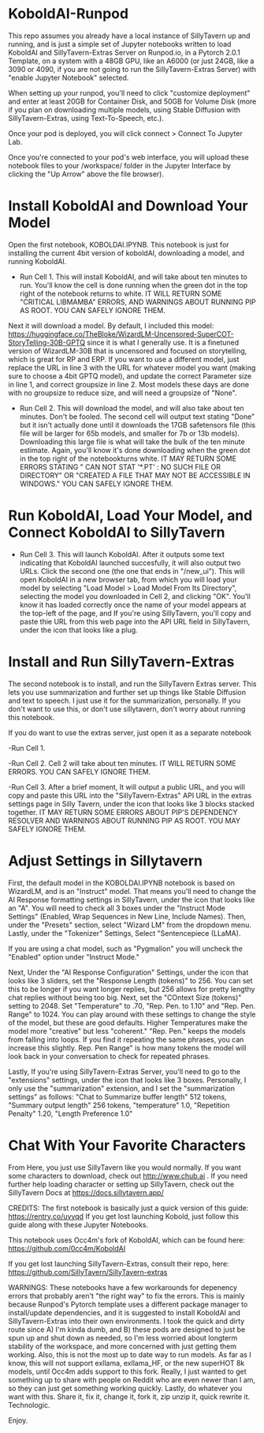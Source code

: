 # KoboldAI-Runpod
This repo assumes you already have a local instance of SillyTavern up and running, and is just a simple set of Jupyter notebooks written to load KoboldAI and SillyTavern-Extras Server on Runpod.io, in a Pytorch 2.0.1 Template, on a system with a 48GB GPU, like an A6000 (or just 24GB, like a 3090 or 4090, if you are not going to run the SillyTavern-Extras Server) with "enable Jupyter Notebook" selected.

When setting up your runpod, you'll need to click "customize deployment" and enter at least 20GB for Container Disk, and 50GB for Volume Disk (more if you plan on downloading multiple models, using Stable Diffusion with SillyTavern-Extras, using Text-To-Speech, etc.).

Once your pod is deployed, you will click connect > Connect To Jupyter Lab. 

Once you're connected to your pod's web interface, you will upload these notebook files to your /workspace/ folder in the Jupyter Interface by clicking the "Up Arrow" above the file browser).

# Install KoboldAI and Download Your Model
Open the first notebook, KOBOLDAI.IPYNB. This notebook is just for installing the current 4bit version of koboldAI, downloading a model, and running KoboldAI.
- Run Cell 1. This will install KoboldAI, and will take about ten minutes to run. You'll know the cell is done running when the green dot in the top right of the notebook returns to white. IT WILL RETURN SOME "CRITICAL LIBMAMBA" ERRORS, AND WARNINGS ABOUT RUNNING PIP AS ROOT. YOU CAN SAFELY IGNORE THEM.

Next it will download a model. By default, I included this model: https://huggingface.co/TheBloke/WizardLM-Uncensored-SuperCOT-StoryTelling-30B-GPTQ since it is what I generally use. It is a finetuned version of WizardLM-30B that is uncensored and focused on storytelling, which is great for RP and ERP.
If you want to use a different model, just replace the URL in line 3 with the URL for whatever model you want (making sure to choose a 4bit GPTQ model), and update the correct Parameter size in line 1, and correct groupsize in line 2. Most models these days are done with no groupsize to reduce size, and will need a groupsize of "None".

- Run Cell 2. This will download the model, and will also take about ten minutes. Don't be fooled. The second cell will output text stating "Done" but it isn't actually done until it downloads the 17GB safetensors file (this file will be larger for 65b models, and smaller for 7b or 13b models). Downloading this large file is what will take the bulk of the ten minute estimate. Again, you'll know it's done downloading when the green dot in the top right of the notebookturns white. IT MAY RETURN SOME ERRORS STATING " CAN NOT STAT '*.PT' : NO SUCH FILE OR DIRECTORY" OR "CREATED A FILE THAT MAY NOT BE ACCESSIBLE IN WINDOWS." YOU CAN SAFELY IGNORE THEM.

# Run KoboldAI, Load Your Model, and Connect KoboldAI to SillyTavern
- Run Cell 3. This will launch KoboldAI. After it outputs some text indicating that KoboldAI launched succesfully, it will also output two URLs. Click the second one (the one that ends in "/new_ui"). This will open KoboldAI in a new browser tab, from which you will  load your model by selecting "Load Model > Load Model From Its Directory", selecting the model you downloaded in Cell 2, and clicking "OK". You'll know it has loaded correctly once the name of your model appears at the top-left of the page, and If you're using SillyTavern, you'll copy and paste thie URL from this web page into the API URL field in SillyTavern, under the icon that looks like a plug.

# Install and Run SillyTavern-Extras
The second notebook is to install, and run the SillyTavern Extras server. This lets you use summarization and further set up things like Stable Diffusion and text to speech. I just use it for the summarization, personally. If you don't want to use this, or don't use sillytavern, don't worry about running this notebook.

If you do want to use the extras server, just open it as a separate notebook

-Run Cell 1.

-Run Cell 2. Cell 2 will take about ten minutes. IT WILL RETURN SOME ERRORS. YOU CAN SAFELY IGNORE THEM. 

-Run Cell 3. After a brief moment, It will output a public URL, and you will copy and paste this URL into the "SillyTavern-Extras" API URL in the extras settings page in Silly Tavern, under the icon that looks like 3 blocks stacked together. IT MAY RETURN SOME ERRORS ABOUT PIP'S DEPENDENCY RESOLVER AND WARNINGS ABOUT RUNNING PIP AS ROOT. YOU MAY SAFELY IGNORE THEM.

# Adjust Settings in Sillytavern

First, the default model in the KOBOLDAI.IPYNB notebook is based on WizardLM, and is an "Instruct" model. That means you'll need to change the AI Response formatting settings in SillyTavern, under the icon that looks like an "A". You will need to check all 3 boxes under the "Instruct Mode Settings" (Enabled, Wrap Sequences in New Line, Include Names). Then, under the "Presets" section, select "Wizard LM" from the dropdown menu. Lastly, under the "Tokenizer" Settings, Select "Sentencepiece (LLaMA). 

If you are using a chat model, such as "Pygmalion" you will uncheck the "Enabled" option under "Instruct Mode."

Next, Under the "AI Response Configuration" Settings, under the icon that looks like 3 sliders, set the "Response Length (tokens)" to 256. You can set this to be longer if you want longer replies, but 256 allows for pretty lengthy chat replies without being too big. Next, set the "COntext Size (tokens)" setting to 2048. Set "Temperature" to .70, "Rep. Pen. to 1.10" and "Rep. Pen. Range" to 1024. You can play around with these settings to change the style of the model, but these are good defaults. Higher Temperatures make the model more "creative" but less "coherent." "Rep. Pen." keeps the models from falling into loops. If you find it repeating the same phrases, you can increase this slightly. Rep. Pen Range" is how many tokens the model will look back in your conversation to check for repeated phrases.

Lastly, If you're using SillyTavern-Extras Server, you'll need to go to the "extensions" settings, under the icon that looks like 3 boxes. Personally, I only use the "summarization" extension, and I set the "summarization settings" as follows: "Chat to Summarize buffer length" 512 tokens, "Summary output length" 256 tokens, "temperature" 1.0, "Repetition Penalty" 1.20, "Length Preference 1.0"

# Chat With Your Favorite Characters

From Here, you just use SillyTavern like you would normally. If you want some characters to download, check out http://www.chub.ai . If you need further help loading character or setting up SillyTavern, check out the SillyTavern Docs at https://docs.sillytavern.app/

CREDITS: The first notebook is basically just a quick version of this guide:
https://rentry.co/uvyqd
If you get lost launching Kobold, just follow this guide along with these Jupyter Notebooks.

This notebook uses Occ4m's fork of KoboldAI, which can be found here:
https://github.com/0cc4m/KoboldAI

If you get lost launching SillyTavern-Extras, consult their repo, here:
https://github.com/SillyTavern/SillyTavern-extras

WARNINGS: These notebooks have a few workarounds for depenency errors that probably aren't "the right way" to fix the errors. This is mainly because Runpod's Pytorch template uses a different package manager to install/update dependencies, and it is suggested to install KoboldAI and SillyTavern-Extras into their own environments. I took the quick and dirty route since A) I'm kinda dumb, and B) these pods are designed to just be spun up and shut down as needed, so I'm less worried about longterm stability of the workspace, and more concerned with just getting them working. Also, this is not the most up to date way to run models. As far as I know, this will not support exllama, exllama_HF, or the new superHOT 8k models, until Occ4m adds support to this fork. Really, I just wanted to get something up to share with people on Reddit who are even newer than I am, so they can just get something working quickly. Lastly, do whatever you want with this. Share it, fix it, change it, fork it, zip unzip it, quick rewrite it. Technologic.

Enjoy.
